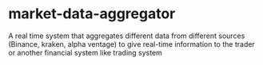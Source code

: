 # market-data-aggregator
A real time system that aggregates different data from different sources (Binance, kraken, alpha ventage) to give real-time information to the trader or another financial system like trading system
